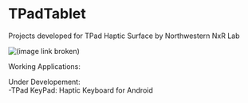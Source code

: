 TPadTablet
==========

Projects developed for TPad Haptic Surface 
by Northwestern NxR Lab

![(image link broken)](http://tpadtablet.org/wp-content/uploads/2013/04/130x180.jpg "title")

Working Applications:


Under Developement:
<br>-TPad KeyPad: Haptic Keyboard for Android

